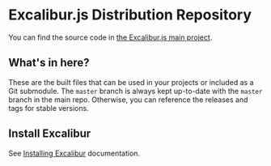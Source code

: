 # Excalibur.js Distribution Repository

You can find the source code in [the Excalibur.js main project](https://github.com/excaliburjs/Excalibur).

## What's in here?

These are the built files that can be used in your projects or included as a Git submodule. The `master` branch
is always kept up-to-date with the `master` branch in the main repo. Otherwise, you can reference the releases
and tags for stable versions.

## Install Excalibur

See [Installing Excalibur](http://docs.excaliburjs.com/en/latest/installation.html) documentation.
